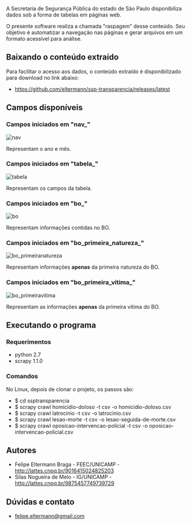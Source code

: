 A Secretaria de Segurança Pública do estado de São Paulo disponibiliza dados sob a forma de tabelas em páginas web.

O presente software realiza a chamada "raspagem" desse conteúdo. Seu objetivo é automatizar a navegação nas páginas e gerar arquivos em um formato acessível para análise.


## Baixando o conteúdo extraído

Para facilitar o acesso aos dados, o conteúdo extraído é disponibilizado para download no link abaixo:

* https://github.com/eltermann/ssp-transparencia/releases/latest

## Campos disponíveis

### Campos iniciados em "nav_"

![nav](https://cloud.githubusercontent.com/assets/569111/15796923/accfbf1a-29de-11e6-8f98-881d9076157b.png)

Representam o ano e mês.

### Campos iniciados em "tabela_"

![tabela](https://cloud.githubusercontent.com/assets/569111/15796924/acecdd34-29de-11e6-9976-3077238fa967.png)

Representam os campos da tabela.

### Campos iniciados em "bo_"

![bo](https://cloud.githubusercontent.com/assets/569111/15796938/eab5b62c-29de-11e6-82fe-4bccd4e4430e.png)

Representam informações contidas no BO.

### Campos iniciados em "bo_primeira_natureza_"

![bo_primeiranatureza](https://cloud.githubusercontent.com/assets/569111/15796909/64477184-29de-11e6-84e0-f344d39a4f8e.png)

Representam informações **apenas** da primeira natureza do BO.

### Campos iniciados em "bo_primeira_vitima_"

![bo_primeiravitima](https://cloud.githubusercontent.com/assets/569111/15796910/6463a264-29de-11e6-8faf-c52832dd9dcf.png)

Representam as informações **apenas** da primeira vítima do BO.


## Executando o programa

### Requerimentos

* python 2.7
* scrapy 1.1.0

### Comandos

No Linux, depois de clonar o projeto, os passos são:

* $ cd ssptransparencia
* $ scrapy crawl homicidio-doloso -t csv -o homicidio-doloso.csv
* $ scrapy crawl latrocinio -t csv -o latrocinio.csv
* $ scrapy crawl lesao-morte -t csv -o lesao-seguida-de-morte.csv
* $ scrapy crawl oposicao-intervencao-policial -t csv -o oposicao-intervencao-policial.csv


## Autores

* Felipe Eltermann Braga - FEEC/UNICAMP - http://lattes.cnpq.br/9016415024825203
* Silas Nogueira de Melo - IG/UNICAMP - http://lattes.cnpq.br/9875457749739729


## Dúvidas e contato

* felipe.eltermann@gmail.com
